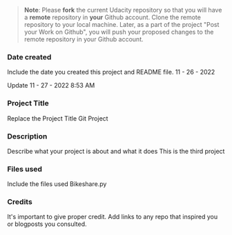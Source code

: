 >**Note**: Please **fork** the current Udacity repository so that you will have a **remote** repository in **your** Github account. Clone the remote repository to your local machine. Later, as a part of the project "Post your Work on Github", you will push your proposed changes to the remote repository in your Github account.

### Date created
Include the date you created this project and README file.
11 - 26 - 2022 

Update 11 - 27 - 2022 8:53 AM

### Project Title
Replace the Project Title
Git Project 
### Description
Describe what your project is about and what it does
This is the third project 

### Files used
Include the files used
Bikeshare.py

### Credits
It's important to give proper credit. Add links to any repo that inspired you or blogposts you consulted.

